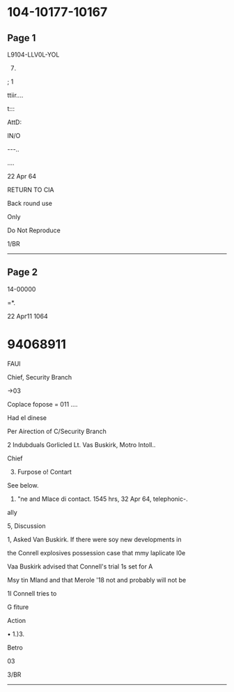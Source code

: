 # 104-10177-10167

## Page 1

L9104-LLV0L-YOL

7.

; 1

ttiir....

t:::

AttD:

IN/O

---..

....

22 Apr 64

RETURN TO CIA

Back round use

Only

Do Not Reproduce

1/BR

---

## Page 2

14-00000

=*.

22 Aрг11 1064

# 94068911

FAUl

Chief, Security Branch

→03

Coplace fopose = 011 ....

Had el dinese

Per Airection of C/Security Branch

2 Indubduals Gorlicled Lt. Vas Buskirk, Motro Intoll..

Chief

3. Furpose o! Contart

See below.

1. "ne and Mlace di contact. 1545 hrs, 32 Apr 64, telephonic-.

ally

5, Discussion

1, Asked Van Buskirk. If there were soy new developments in

the Conrell explosives possession case that mmy laplicate I0e

Vaa Buskirk advised that Connell's trial 1s set for A

Msy tin Mland and that Merole '18 not and probably will not be

1I Connell tries to

G fiture

Action

• 1.)3.

Betro

03

3/BR

---


